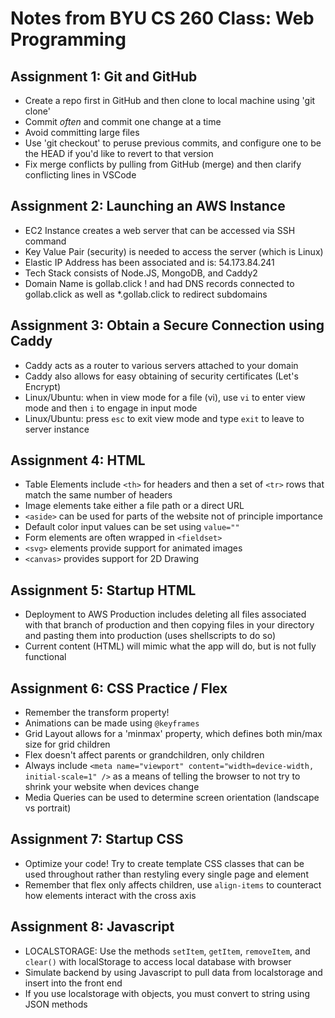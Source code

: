 # Notes from BYU CS 260 Class: Web Programming

## Assignment 1: Git and GitHub

- Create a repo first in GitHub and then clone to local machine using 'git clone'
- Commit *often* and commit one change at a time
- Avoid committing large files
- Use 'git checkout' to peruse previous commits, and configure one to be the HEAD if you'd like to revert to that version
- Fix merge conflicts by pulling from GitHub (merge) and then clarify conflicting lines in VSCode

## Assignment 2: Launching an AWS Instance

- EC2 Instance creates a web server that can be accessed via SSH command
- Key Value Pair (security) is needed to access the server (which is Linux)
- Elastic IP Address has been associated and is: 54.173.84.241
- Tech Stack consists of Node.JS, MongoDB, and Caddy2
- Domain Name is gollab.click ! and had DNS records connected to gollab.click as well as \*.gollab.click to redirect subdomains

## Assignment 3: Obtain a Secure Connection using Caddy

- Caddy acts as a router to various servers attached to your domain
- Caddy also allows for easy obtaining of security certificates (Let's Encrypt)
- Linux/Ubuntu: when in view mode for a file (vi), use `vi` to enter view mode and then `i` to engage in input mode
- Linux/Ubuntu: press `esc` to exit view mode and type `exit` to leave to server instance

## Assignment 4: HTML

- Table Elements include `<th>` for headers and then a set of `<tr>` rows that match the same number of headers
- Image elements take either a file path or a direct URL
- `<aside>` can be used for parts of the website not of principle importance
- Default color input values can be set using `value=""`
- Form elements are often wrapped in `<fieldset>`
- `<svg>` elements provide support for animated images
- `<canvas>` provides support for 2D Drawing

## Assignment 5: Startup HTML
- Deployment to AWS Production includes deleting all files associated with that branch of production and then copying files in your directory and pasting them into production (uses shellscripts to do so)
- Current content (HTML) will mimic what the app will do, but is not fully functional

## Assignment 6: CSS Practice / Flex
- Remember the transform property!
- Animations can be made using `@keyframes`
- Grid Layout allows for a 'minmax' property, which defines both min/max size for grid children
- Flex doesn't affect parents or grandchildren, only children
- Always include `<meta name="viewport" content="width=device-width, initial-scale=1" />` as a means of telling the browser to not try to shrink your website when devices change
- Media Queries can be used to determine screen orientation (landscape vs portrait)

## Assignment 7: Startup CSS
- Optimize your code! Try to create template CSS classes that can be used throughout rather than restyling every single page and element
- Remember that flex only affects children, use `align-items` to counteract how elements interact with the cross axis

## Assignment 8: Javascript
- LOCALSTORAGE: Use the methods `setItem`, `getItem`, `removeItem`, and `clear()` with localStorage to access local database with browser
- Simulate backend by using Javascript to pull data from localstorage and insert into the front end
- If you use localstorage with objects, you must convert to string using JSON methods
